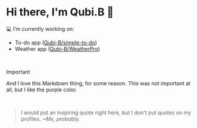# Hi there, I'm Qubi.B 👋
💻 I’m currently working on:
- To-do app ([Qubi-B/simple-to-do](https://github.com/Qubi-B/simple-to-do))
- Weather app ([Qubi-B/WeatherPro](https://github.com/Qubi-B/WeatherPro))
  
<br>

> [!IMPORTANT]
> And I love this Markdown thing, for some reason.
This was not important at all, but I like the purple color. 
<br>

> I would put an inspiring quote right here, but I don't put quotes on my profiles.
> *~Me, probably.*
